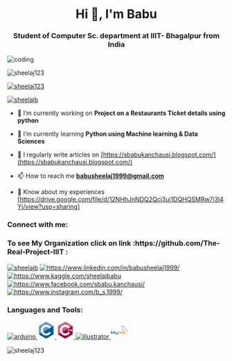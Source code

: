 <h1 align="center">Hi 👋, I'm Babu</h1>
<h3 align="center">Student of Computer Sc. department at IIIT- Bhagalpur from India</h3>
<img align="in center" alt="coding" width="800" src="https://i.pinimg.com/originals/01/69/f9/0169f9ef33c0bd267828f9d0a6488da0.gif">

<p align="left"> <img src="https://komarev.com/ghpvc/?username=sheelaj123&label=Profile%20views&color=0e75b6&style=flat" alt="sheelaj123" /> </p>

<p align="left"> <a href="https://github.com/ryo-ma/github-profile-trophy"><img src="https://github-profile-trophy.vercel.app/?username=sheelaj123" alt="sheelaj123" /></a> </p>

<p align="left"> <a href="https://twitter.com/sheelajb" target="blank"><img src="https://img.shields.io/twitter/follow/sheelajb?logo=twitter&style=for-the-badge" alt="sheelajb" /></a> </p>

- 🔭 I’m currently working on **Project on a Restaurants Ticket details using python**

- 🌱 I’m currently learning **Python using Machine learning & Data Sciences**

- 📝 I regularly write articles on [https://sbabukanchausi.blogspot.com/](https://sbabukanchausi.blogspot.com/)

- 📫 How to reach me **babusheelaj1999@gmail.com**

- 📄 Know about my experiences [https://drive.google.com/file/d/12NHhJnNDQ2Qcj3ui1DQHQSMRw7j3l4Yj/view?usp=sharing]

<h3 align="left">Connect with me:</h3>
<h3 align="left">To see My Organization click on link :https://github.com/The-Real-Project-IIIT :</h3>
<p align="left">
<a href="https://twitter.com/sheelajb" target="blank"><img align="center" src="https://cdn.jsdelivr.net/npm/simple-icons@3.0.1/icons/twitter.svg" alt="sheelajb" height="30" width="40" /></a>
<a href="https://linkedin.com/in/https://www.linkedin.com/in/babusheelaj1999/" target="blank"><img align="center" src="https://cdn.jsdelivr.net/npm/simple-icons@3.0.1/icons/linkedin.svg" alt="https://www.linkedin.com/in/babusheelaj1999/" height="30" width="40" /></a>
<a href="https://kaggle.com/https://www.kaggle.com/sheelajbabu" target="blank"><img align="center" src="https://cdn.jsdelivr.net/npm/simple-icons@3.0.1/icons/kaggle.svg" alt="https://www.kaggle.com/sheelajbabu" height="30" width="40" /></a>
<a href="https://fb.com/https://www.facebook.com/sbabu.kanchausi/" target="blank"><img align="center" src="https://cdn.jsdelivr.net/npm/simple-icons@3.0.1/icons/facebook.svg" alt="https://www.facebook.com/sbabu.kanchausi/" height="30" width="40" /></a>
<a href="https://instagram.com/https://www.instagram.com/b_s.1999/" target="blank"><img align="center" src="https://cdn.jsdelivr.net/npm/simple-icons@3.0.1/icons/instagram.svg" alt="https://www.instagram.com/b_s.1999/" height="30" width="40" /></a>
  
</p>

<h3 align="left">Languages and Tools:</h3>
<p align="left"> <a href="https://www.arduino.cc/" target="_blank"> <img src="https://cdn.worldvectorlogo.com/logos/arduino-1.svg" alt="arduino" width="40" height="40"/> </a> <a href="https://www.cprogramming.com/" target="_blank"> <img src="https://raw.githubusercontent.com/devicons/devicon/master/icons/c/c-original.svg" alt="c" width="40" height="40"/> </a> <a href="https://www.w3schools.com/cpp/" target="_blank"> <img src="https://raw.githubusercontent.com/devicons/devicon/master/icons/cplusplus/cplusplus-original.svg" alt="cplusplus" width="40" height="40"/> </a> <a href="https://www.adobe.com/in/products/illustrator.html" target="_blank"> <img src="https://www.vectorlogo.zone/logos/adobe_illustrator/adobe_illustrator-icon.svg" alt="illustrator" width="40" height="40"/> </a> <a href="https://www.mysql.com/" target="_blank"> <img src="https://raw.githubusercontent.com/devicons/devicon/master/icons/mysql/mysql-original-wordmark.svg" alt="mysql" width="40" height="40"/> </a> </p>

<p><img align="center" src="https://github-readme-streak-stats.herokuapp.com/?user=sheelaj123&" alt="sheelaj123" /></p>
